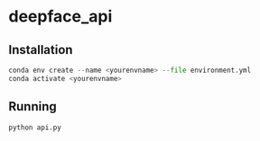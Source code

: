 # deepface_api

## Installation
```python
conda env create --name <yourenvname> --file environment.yml
conda activate <yourenvname>
```

## Running
```python
python api.py
```
